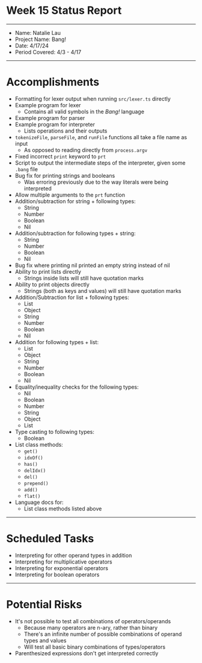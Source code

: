 # Week 15 Status Report

---

- Name: Natalie Lau
- Project Name: Bang!
- Date: 4/17/24
- Period Covered: 4/3 - 4/17

---

# Accomplishments

- Formatting for lexer output when running `src/lexer.ts` directly
- Example program for lexer
  - Contains all valid symbols in the _Bang!_ language
- Example program for parser
- Example program for interpreter
  - Lists operations and their outputs
- `tokenizeFile`, `parseFile`, and `runFile` functions all take a file name as input
  - As opposed to reading directly from `process.argv`
- Fixed incorrect `print` keyword to `prt`
- Script to output the intermediate steps of the interpreter, given some `.bang` file
- Bug fix for printing strings and booleans
  - Was erroring previously due to the way literals were being interpreted
- Allow multiple arguments to the `prt` function
- Addition/subtraction for string + following types:
  - String
  - Number
  - Boolean
  - Nil
- Addition/subtraction for following types + string:
  - String
  - Number
  - Boolean
  - Nil
- Bug fix where printing nil printed an empty string instead of nil
- Ability to print lists directly
  - Strings inside lists will still have quotation marks
- Ability to print objects directly
  - Strings (both as keys and values) will still have quotation marks
- Addition/Subtraction for list + following types:
  - List
  - Object
  - String
  - Number
  - Boolean
  - Nil
- Addition for following types + list:
  - List
  - Object
  - String
  - Number
  - Boolean
  - Nil
- Equality/inequality checks for the following types:
  - Nil
  - Boolean
  - Number
  - String
  - Object
  - List
- Type casting to following types:
  - Boolean
- List class methods:
  - `get()`
  - `idxOf()`
  - `has()`
  - `delIdx()`
  - `del()`
  - `prepend()`
  - `add()`
  - `flat()`
- Language docs for:
  - List class methods listed above

---

# Scheduled Tasks

- Interpreting for other operand types in addition
- Interpreting for multiplicative operators
- Interpreting for exponential operators
- Interpreting for boolean operators

---

# Potential Risks

- It's not possible to test all combinations of operators/operands
  - Because many operators are n-ary, rather than binary
  - There's an infinite number of possible combinations of operand types and values
  - Will test all basic binary combinations of types/operators
- Parenthesized expressions don't get interpreted correctly
